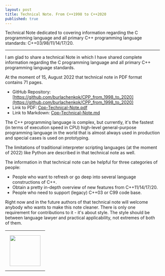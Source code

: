 ```yaml
---
layout: post
title: Technical Note. From C++1998 to C++2020
published: true
---
```


Technical Note dedicated to covering information regarding the C programming language and all primary C++ programming language standards: C++03/98/11/14/17/20.

---

I am glad to share a technical Note in which I have shared complete information regarding the C programming language and all primary C++ programming language standards.

At the moment of 15, August 2022 that technical note in PDF format contains 71 pages. 


* GitHub Repository: [https://github.com/burlachenkok/CPP_from_1998_to_2020](https://github.com/burlachenkok/CPP_from_1998_to_2020)
* Link to PDF: [Cpp-Technical-Note.pdf](https://github.com/burlachenkok/CPP_from_1998_to_2020/blob/main/Cpp-Technical-Note.pdf)
* Link to Markdown: [Cpp-Technical-Note.md](https://github.com/burlachenkok/CPP_from_1998_to_2020/blob/main/Cpp-Technical-Note.md)

The C++ programming language is complex, but currently, it's the fastest (in terms of execution speed in CPU) high-level general-purpose programming language in the world that is almost always used in production and special cases is used on prototyping. 

The limitations of traditional interpreter scripting languages (at the moment of 2022) like Python are described in that technical note as well.

The information in that technical note can be helpful for three categories of people:

* People who want to refresh or go deep into several language constructions of C++.
* Obtain a pretty in-depth overview of new features from C++11/14/17/20.
* People who need to support (legacy) C++03 or C99 code base.

Right now and in the future authors of that technical note will welcome anybody who wants to make this note cleaner. There is only one requirement for contributions to it - it's about style. The style should be between language lawyer and practical applicability, not extremes of both of them.

<table>
<tr align="center">

<td style="padding: 15px"> <img height="100px" src="https://burlachenkok.github.io/materials/cpp-logo.svg"/></td>

</tr>
</table>
